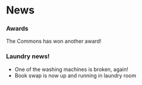 # News

### Awards
The Commons has won another award!

### Laundry news!
- One of the washing machines is broken, again!
- Book swap is now up and running in laundry room
